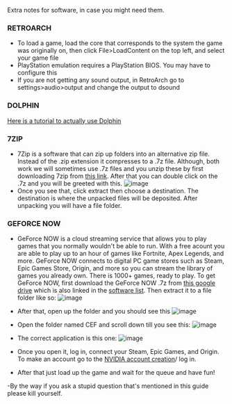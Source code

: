 Extra notes for software, in case you might need them.

### RETROARCH
- To load a game, load the core that corresponds to the system the game was originally on, then click File>LoadContent on the top left, and select your game file
- PlayStation emulation requires a PlayStation BIOS. You may have to configure this
- If you are not getting any sound output, in RetroArch go to settings>audio>output and change the output to dsound

### DOLPHIN
[Here is a tutorial to actually use Dolphin](https://www.youtube.com/watch?v=uj2DyAD8_pg)

### 7ZIP
- 7Zip is a software that can zip up folders into an alternative zip file. Instead of the .zip extension it compresses to a .7z file. Although, both work we will sometimes use .7z files and you unzip these by first downloading 7zip from [this link](https://drive.google.com/file/d/1by7I72v0vP8VvdlOQaE5SnwC3zSoam6z/view?usp=sharing). After that you can double click on the .7z and you will be greeted with this. ![image](https://user-images.githubusercontent.com/96384765/146795867-1458bf41-95d1-4338-8c91-3e70ca6b2eb7.png)
- Once you see that, click extract then choose a destination. The destination is where the unpacked files will be deposited. After unpacking you will have a file folder.

### GEFORCE NOW
- GeForce NOW is a cloud streaming service that allows you to play games that you normally wouldn't be able to run. With a free acount you are able to play up to an hour of games like Fortnite, Apex Legends, and more. GeForce NOW connects to digital PC game stores such as Steam, Epic Games Store, Origin, and more so you can stream the library of games you already own. There is 1000+ games, ready to play. To get GeForce NOW, first download the GeForce NOW .7z from [this google drive](https://drive.google.com/file/d/1kbVMtYiMOtKc4L_Qd-5dsO54WfhY_hEU/view?usp=sharing) which is also linked in the [software list](https://github.com/Project-Bradnails/Bradnails1/blob/main/Software/softwarelist.md). Then extract it to a file folder like so:    ![image](https://user-images.githubusercontent.com/96384765/146836567-8b215a99-ff1a-477e-bc73-86298759c11d.png)

- After that, open up the folder and you should see this ![image](https://user-images.githubusercontent.com/96384765/146838008-4fbba1e4-04e9-4d82-9ac4-540c225abd41.png)

- Open the folder named CEF and scroll down till you see this:  ![image](https://user-images.githubusercontent.com/96384765/146838713-da5475bc-baf4-45b6-ad01-1b361bf9c0c9.png)

- The correct application is this one:     ![image](https://user-images.githubusercontent.com/96384765/146839350-46292d96-d5ea-411d-9ceb-84630c62d56a.png)


- Once you open it, log in, connect your Steam, Epic Games, and Origin. To make an account go to the [NVIDIA account creation](https://login.nvgs.nvidia.com/v1/login/identifier?key=eyJhbGciOiJIUzI1NiJ9.eyJzZSI6Im9qN0ciLCJ0b2tlbklkIjoiMzE4NTM2MDUwNDczNDM3MTY3Iiwib3QiOiIzMTg1MzYwNTA1ODg3NzkxMDMiLCJpYXQiOjE2NDAwMzg1MDAsImp0aSI6IjhlZTNlODRkLTMzNzEtNGJiYi1hNjYzLTAzZDY0M2YyZTE4OSJ9.hQtKecJqwcUQKHYVWQDFKuvoG007O1dxk-T-TzGOolo&client_id=310670192232366513&prompt=default&context=initial&theme=Noir&preferred_nvidia=true&locale=en-US)/ log in.

- After that just load up the game and wait for the queue and have fun!

-By the way if you ask a stupid question that's mentioned in this guide please kill yourself.
